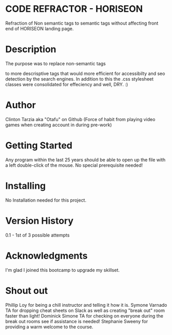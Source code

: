 # CODE REFRACTOR - HORISEON
Refraction of Non semantic tags to semantic tags without affecting front end of HORISEON landing page.

# Description
The purpose was to replace non-semantic tags <div> to more descrisptive tags that would more efficient for 
accessibilty and seo detection by the search engines. In addition to this the .css stylesheet classes were consolidated
for effeciency and well, DRY. :)

# Author
Clinton Tarzia aka "Otafu" on Github (Force of habit from playing video games when creating account in during pre-work)

# Getting Started
Any program within the last 25 years should be able to open up the file with a left double-click of the mouse. 
No special prerequisite needed!

# Installing
No Installation needed for this project.

# Version History
0.1 - 1st of 3 possible attempts

# Acknowledgments
I'm glad I joined this bootcamp to upgrade my skillset.

# Shout out
Phillip Loy for being a chill instructor and telling it how it is.
Symone Varnado TA for dropping cheat sheets on Slack as well as creating "break out" room faster than light!
Dominick Simone TA for checking on everyone during the break out rooms see if assistance is needed!
Stephanie Sweeny for providing a warm welcome to the course.
